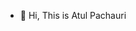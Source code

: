 - 👋 Hi, This is Atul Pachauri

<!---
atulpachauri69/atulpachauri is a ✨ special ✨ repository because its `README.md` (this file) appears on your GitHub profile.
You can click the Preview link to take a look at your changes.
--->
